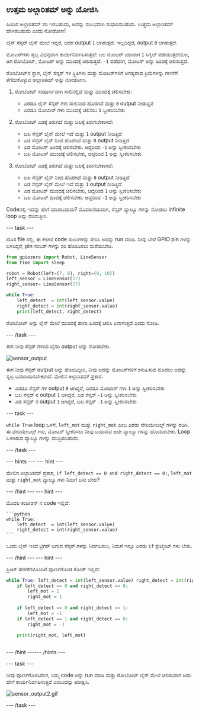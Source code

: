 ## ಉತ್ತಮ ಅಲ್ಗಾರಿತಮ್ ಅನ್ನು ಯೋಜಿಸಿ

ಹಿಂದಿನ ಅಲ್ಗಾರಿತಮ್ ಸರಿ ಇರಬಹುದು, ಅದನ್ನು ಸುಲಭವಾಗಿ ಸುಧಾರಿಸಬಹುದು. ಉತ್ತಮ ಅಲ್ಗಾರಿತಮ್ ಹೇಗಿರಬಹುದು ಎಂದು ನೋಡೋಣ!

ಲೈನ್ ಸೆನ್ಸರ್ ಲೈನ್ ಮೇಲೆ ಇದ್ದರೆ, ಅದರ output `1` ಆಗಿರುತ್ತದೆ. ಇಲ್ಲದಿದ್ದರೆ, output `0` ಆಗಿರುತ್ತದೆ.

ಮೋಟರ್‌ಗಳು ಸ್ವಲ್ಪ ವಿಭಿನ್ನವಾಗಿ ಕಾರ್ಯನಿರ್ವಹಿಸುತ್ತವೆ: ಬಲ ಮೋಟರ್ ಯಾವಾಗ `1` ಸಿಗ್ನಲ್ ಪಡೆಯುತ್ತದೆಯೋ, ಆಗ ರೋಬೋಟ್, ಮೋಟರ್ ಅನ್ನು ಮುಂದಕ್ಕೆ ಚಲಿಸುತ್ತದೆ. `-1` ಪಡೆದಾಗ, ಮೋಟರ್ ಅನ್ನು ಹಿಂದಕ್ಕೆ ಚಲಿಸುತ್ತದೆ.

ರೋಬೋಟ್‌ನ ಸ್ಥಾನ, ಲೈನ್ ಸೆನ್ಸರ್ ಗಳ ಸ್ಥಿತಿಗಳು ಮತ್ತು ಮೋಟರ್‌ಗಳಿಗೆ ಅಗತ್ಯವಾದ ಕ್ರಿಯೆಗಳನ್ನು ಗಣನೆಗೆ ತೆಗೆದುಕೊಳ್ಳುವ ಅಲ್ಗಾರಿತಮ್ ಅನ್ನು ನೋಡೋಣ.

1. ರೋಬೋಟ್ ಸಂಪೂರ್ಣವಾಗಿ ಸಾಲಿನಲ್ಲಿದೆ ಮತ್ತು ಮುಂದಕ್ಕೆ ಚಲಿಸಬೇಕು:
    
    - ಎರಡೂ ಲೈನ್ ಸೆನ್ಸರ್ ಗಳು ಸಾಲಿನಿಂದ ಹೊರಗಿವೆ ಮತ್ತು `0` output ನೀಡುತ್ತಿವೆ
    - ಎರಡೂ ಮೋಟಾರ್ ಗಳು ಮುಂದಕ್ಕೆ ಚಲಿಸಲು `1` ಸ್ವೀಕರಿಸಬೇಕು

2. ರೋಬೋಟ್ ಎಡಕ್ಕೆ ತಿರುಗಿದೆ ಮತ್ತು ಬಲಕ್ಕೆ ತಿರುಗಬೇಕಾಗಿದೆ:
    
    - ಬಲ ಸೆನ್ಸರ್ ಲೈನ್ ಮೇಲೆ ಇದೆ ಮತ್ತು `1` output ನೀಡಿತ್ತಿದೆ
    - ಎಡ ಸೆನ್ಸರ್ ಲೈನ್ ನಿಂದ ಹೊರಗಿದೆ ಮತ್ತು `0` output ನೀಡಿತ್ತಿದೆ
    - ಎಡ ಮೋಟರ್ ಹಿಂದಕ್ಕೆ ಚಲಿಸಬೇಕು. ಆದ್ದರಿಂದ `-1` ಅನ್ನು ಸ್ವೀಕರಿಸಬೇಕು
    - ಬಲ ಮೋಟರ್ ಮುಂದಕ್ಕೆ ಚಲಿಸಬೇಕು, ಆದ್ದರಿಂದ `1` ಅನ್ನು ಸ್ವೀಕರಿಸಬೇಕು

3. ರೋಬೋಟ್ ಎಡಕ್ಕೆ ತಿರುಗಿದೆ ಮತ್ತು ಬಲಕ್ಕೆ ತಿರುಗಬೇಕಾಗಿದೆ:
    
    - ಬಲ ಸೆನ್ಸರ್ ಲೈನ್ ನಿಂದ ಹೊರಗಿದೆ ಮತ್ತು `0` output ನೀಡಿತ್ತಿದೆ
    - ಎಡ ಸೆನ್ಸರ್ ಲೈನ್ ಮೇಲೆ ಇದೆ ಮತ್ತು `1` output ನೀಡಿತ್ತಿದೆ
    - ಎಡ ಮೋಟರ್ ಮುಂದಕ್ಕೆ ಚಲಿಸಬೇಕು, ಆದ್ದರಿಂದ `1` ಅನ್ನು ಸ್ವೀಕರಿಸಬೇಕು
    - ಬಲ ಮೋಟರ್ ಹಿಂದಕ್ಕೆ ಚಲಿಸಬೇಕು. ಆದ್ದರಿಂದ `-1` ಅನ್ನು ಸ್ವೀಕರಿಸಬೇಕು

Codeನಲ್ಲಿ ಇದನ್ನು ಹೇಗೆ ಮಾಡಬಹುದು? ಮೊದಲನೆಯದಾಗಿ, ಸೆನ್ಸರ್ ವ್ಯಾಲ್ಯೂ ಗಳನ್ನು ನೋಡಲು infinite loop ಅನ್ನು ರಚಿಸುತ್ತೀರಿ.

--- task ---

ಹೊಸ file ‌ನಲ್ಲಿ, ಈ ಕೆಳಗಿನ code ಸಾಲುಗಳನ್ನು ಸೇರಿಸಿ ಅದನ್ನು run ಮಾಡಿ. ನೀವು ಬೇರೆ GPIO pin ಗಳನ್ನು ಬಳಸಿದ್ದರೆ, pin ನಂಬರ್ ಗಳನ್ನು ಸರಿ ಹೊಂದಿಸಲು ಮರೆಯಬೇಡಿ.

```python
from gpiozero import Robot, LineSensor
from time import sleep

robot = Robot(left=(7, 8), right=(9, 10)) 
left_sensor = LineSensor(17)
right_sensor= LineSensor(27)

while True:
    left_detect  = int(left_sensor.value)
    right_detect = int(right_sensor.value)
    print(left_detect, right_detect)
```

ರೋಬೋಟ್ ಅನ್ನು ಲೈನ್ ಮೇಲೆ ಮುಂದಕ್ಕೆ ಹಾಗು ಹಿಂದಕ್ಕೆ ಚಲಿಸಿ ಏನಾಗುತ್ತದೆ ಎಂದು ನೋಡಿ.

--- /task ---

ಈಗ ನೀವು ಸೆನ್ಸರ್ ಗಳಿಂದ ಬೈನರಿ output ಅನ್ನು ನೋಡಬೇಕು.

![sensor_output](images/sensor_output.gif)

ಈಗ ನೀವು ಸೆನ್ಸರ್ output ಅನ್ನು ಹೊಂದಿದ್ದೀರಿ, ನೀವು ಅದನ್ನು ಮೋಟರ್‌ಗಳಿಗೆ ಕಳುಹಿಸುವ ಮೊದಲು ಅದನ್ನು ಸ್ವಲ್ಪ ಬದಲಾಯಿಸಬೇಕಾಗಿದೆ. ಮೇಲಿನ ಅಲ್ಗಾರಿತಮ್ ಪ್ರಕಾರ:

- ಎರಡೂ ಸೆನ್ಸರ್ ಗಳ output `0` ಆಗಿದ್ದರೆ, ಎರಡೂ ಮೋಟಾರ್ ಗಳು `1` ಅನ್ನು ಸ್ವೀಕರಿಸಬೇಕು
- ಬಲ ಸೆನ್ಸರ್ ನ output `1` ಆಗಿದ್ದರೆ, ಎಡ ಸೆನ್ಸರ್ `-1` ಅನ್ನು ಸ್ವೀಕರಿಸಬೇಕು
- ಎಡ ಸೆನ್ಸರ್ ನ output `1` ಆಗಿದ್ದರೆ, ಬಲ ಸೆನ್ಸರ್ `-1` ಅನ್ನು ಸ್ವೀಕರಿಸಬೇಕು

--- task ---

`while True` loop ಒಳಗೆ, `left_mot` ಮತ್ತು `right_mot` ಎಂಬ ಎರಡು ವೇರಿಯೇಬಲ್ಸ್ ಗಳನ್ನು ರಚಿಸಿ. ಈ ವೇರಿಯೇಬಲ್ಸ್ ಗಳು, ಮೋಟರ್ ಸ್ವೀಕರಿಸಲು ನೀವು ಬಯಸುವ ಅದೇ ವ್ಯಾಲ್ಯೂ ಗಳನ್ನು ಹೊಂದಿರಬೇಕು. Loop ಒಳಗಿರುವ ವ್ಯಾಲ್ಯೂ ಗಳನ್ನು ಮುದ್ರಿಸಬಹುದು.

--- /task ---

--- hints ---
 --- hint ---

ಮೇಲಿನ ಅಲ್ಗಾರಿತಮ್ ಪ್ರಕಾರ, `if left_detect == 0 and right_detect == 0:`, `left_mot` ಮತ್ತು `right_mot` ವ್ಯಾಲ್ಯೂ ಗಳು ನಿಮಗೆ ಏನು ಬೇಕು?

--- /hint --- --- hint ---

ಮೊದಲ ಕಂಡೀಶನ್ ನ code ಇಲ್ಲಿದೆ:

    ```python
    while True:
        left_detect  = int(left_sensor.value)
        right_detect = int(right_sensor.value)
    ```

ಒಂದು ಲೈನ್ ಇಂದ ಟ್ರಿಗರ್ ಆಗುವ ಸೆನ್ಸರ್ ಗಳನ್ನು ನಿರ್ವಹಿಸಲು, ನಿಮಗೆ ಇನ್ನೂ ಎರಡು `if` ಸ್ಟೇಟ್ಮೆಂಟ್ ಗಳು ಬೇಕು.

--- /hint --- --- hint ---

ಪ್ರಿಂಟ್ ಹೇಳಿಕೆಗಳೊಂದಿಗೆ ಪೂರ್ಣಗೊಂಡ ಕೋಡ್ ಇಲ್ಲಿದೆ:

```python 
while True: left_detect = int(left_sensor.value) right_detect = int(right_sensor.value)
    if left_detect == 0 and right_detect == 0:
        left_mot = 1
        right_mot = 1
    
    if left_detect == 0 and right_detect == 1:
        left_mot = -1
    if left_detect == 1 and right_detect == 0:
        right_mot = -1
    
    print(right_mot, left_mot)
    

```

--- /hint ------ /hints ---

--- task ---

ನೀವು ಪೂರ್ಣಗೊಳಿಸಿದಾಗ, ನಿಮ್ಮ code ಅನ್ನು run ಮಾಡಿ ಮತ್ತು ರೋಬೋಟ್ ಲೈನ್ ಮೇಲೆ ಚಲಿಸುವಾಗ ಅದು ಹೇಗೆ ಕಾರ್ಯನಿರ್ವಹಿಸುತ್ತದೆ ಎಂಬುದನ್ನು ಪರೀಕ್ಷಿಸಿ.

![sensor_output2.gif](images/sensor_output2.gif)

--- /task ---